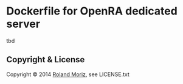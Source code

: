 # Dockerfile for OpenRA dedicated server

tbd


## Copyright & License

Copyright © 2014 [Roland Moriz](https://roland.io), see LICENSE.txt
